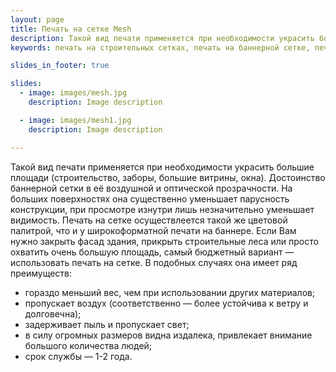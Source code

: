 ```yaml
---
layout: page
title: Печать на сетке Mesh
description: Такой вид печати применяется при необходимости украсить большие площади (строительство, заборы, большие витрины, окна. Печать на сетке осуществлеется такой же цветовой палитрой, что и у широкоформатной печати на баннере.)
keywords: печать на строительных сетках, печать на баннерной сетке, печать на сетке Mesh, прозрачная сетка, сетка для фасада, печать на прозрачной пленке,

slides_in_footer: true

slides:
  - image: images/mesh.jpg
    description: Image description

  - image: images/mesh1.jpg
    description: Image description

---
```


 Такой вид печати применяется при необходимости украсить большие площади (строительство, заборы, большие витрины, окна). Достоинство баннерной сетки в её воздушной и оптической прозрачности. На больших поверхностях она существенно уменьшает парусность конструкции, при просмотре изнутри лишь незначительно уменьшает видимость. Печать на сетке осуществлеется такой же цветовой палитрой, что и у широкоформатной печати на баннере. Если Вам нужно закрыть фасад здания, прикрыть строительные леса или просто охватить очень большую площадь, самый бюджетный вариант — использовать печать на сетке. В подобных случаях она имеет ряд преимуществ:

 - гораздо меньший вес, чем при использовании других материалов;
 - пропускает воздух (соответственно — более устойчива к ветру и долговечна);
 - задерживает пыль и пропускает свет;
 - в силу огромных размеров видна издалека, привлекает внимание большого количества людей;  
 - срок службы — 1-2 года.
